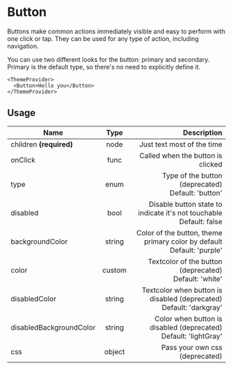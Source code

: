 <!-- 
This is an auto-generated markdown. 
You can change it in "src/molecules/Button.jsx" and run build:docs to update this file.
-->
# Button
Buttons make common actions immediately visible and easy to perform with one
click or tap. They can be used for any type of action, including navigation.

You can use two different looks for the button: primary and
secondary. Primary is the default type, so there's no need to explicitly
define it.

```example
<ThemeProvider>
  <Button>Hello you</Button>
</ThemeProvider>
```
## Usage
| Name        | Type           | Description  |
| ----------- |:--------------:| ------------:|
|children **(required)**|node|Just text most of the time
|onClick|func|Called when the button is clicked
|type|enum|Type of the button (deprecated)<br>Default: 'button'
|disabled|bool|Disable button state to indicate it's not touchable<br>Default: false
|backgroundColor|string|Color of the button, theme primary color by default<br>Default: 'purple'
|color|custom|Textcolor of the button (deprecated)<br>Default: 'white'
|disabledColor|string|Textcolor when button is disabled (deprecated)<br>Default: 'darkgray'
|disabledBackgroundColor|string|Color when button is disabled (deprecated)<br>Default: 'lightGray'
|css|object|Pass your own css (deprecated)
